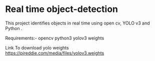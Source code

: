# Real time object-detection
This project identifies objects in real time using open cv, YOLO v3 and Python .

Requirements:-
opencv
python3
yolov3 weights

Link To download yolo weights
https://pjreddie.com/media/files/yolov3.weights
